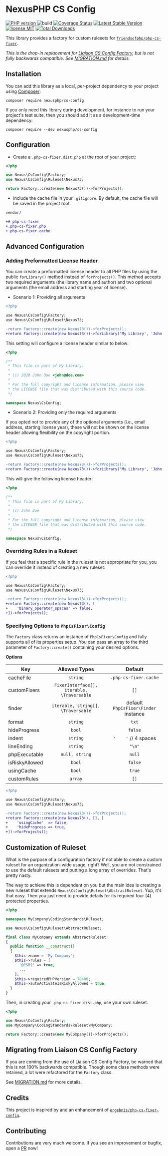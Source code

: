 # NexusPHP CS Config

[![PHP version](https://img.shields.io/packagist/php-v/nexusphp/cs-config)](https://php.net)
![build](https://github.com/NexusPHP/cs-config/workflows/build/badge.svg?branch=develop)
[![Coverage Status](https://coveralls.io/repos/github/NexusPHP/cs-config/badge.svg?branch=develop)](https://coveralls.io/github/NexusPHP/cs-config?branch=develop)
[![Latest Stable Version](https://poser.pugx.org/nexusphp/cs-config/v)](//packagist.org/packages/nexusphp/cs-config)
[![license MIT](https://img.shields.io/github/license/nexusphp/cs-config)](LICENSE)
[![Total Downloads](https://poser.pugx.org/nexusphp/cs-config/downloads)](//packagist.org/packages/nexusphp/cs-config)

This library provides a factory for custom rulesets for [`friendsofphp/php-cs-fixer`][1].

[1]: https://github.com/FriendsOfPHP/PHP-CS-Fixer

*This is the drop-in replacement for [Liaison CS Config Factory](https://github.com/paulbalandan/liaison-cs-config), but is not fully backwards compatible. See [MIGRATION.md](MIGRATION.md) for details.*

## Installation

You can add this library as a local, per-project dependency to your project
using [Composer](https://getcomposer.org/):

    composer require nexusphp/cs-config

If you only need this library during development, for instance to run your project's test suite,
then you should add it as a development-time dependency:

    composer require --dev nexusphp/cs-config

## Configuration

* Create a `.php-cs-fixer.dist.php` at the root of your project:

```php
<?php

use Nexus\CsConfig\Factory;
use Nexus\CsConfig\Ruleset\Nexus73;

return Factory::create(new Nexus73())->forProjects();

```

* Include the cache file in your `.gitignore`. By
default, the cache file will be saved in the project root.

```diff
vendor/

+# php-cs-fixer
+.php-cs-fixer.php
+.php-cs-fixer.cache
```

## Advanced Configuration

### Adding Preformatted License Header

You can create a preformatted license header to all PHP files by using the public `forLibrary()` method
instead of `forProjects()`. This method accepts two required arguments (the library name and author) and
two optional arguments (the email address and starting year of license).

* Scenario 1: Providing all arguments
```diff
<?php

use Nexus\CsConfig\Factory;
use Nexus\CsConfig\Ruleset\Nexus73;

-return Factory::create(new Nexus73())->forProjects();
+return Factory::create(new Nexus73())->forLibrary('My Library', 'John Doe', 'john@doe.com', 2020);
```

This setting will configure a license header similar to below:

```php
<?php

/**
 * This file is part of My Library.
 *
 * (c) 2020 John Doe <john@doe.com>
 *
 * For the full copyright and license information, please view
 * the LICENSE file that was distributed with this source code.
 */

namespace Nexus\CsConfig;
```

* Scenario 2: Providing only the required arguments

If you opted not to provide any of the optional arguments (i.e., email address, starting license year),
these will not be shown on the license header allowing flexibility on the copyright portion.

```diff
<?php

use Nexus\CsConfig\Factory;
use Nexus\CsConfig\Ruleset\Nexus73;

-return Factory::create(new Nexus73())->forProjects();
+return Factory::create(new Nexus73())->forLibrary('My Library', 'John Doe');
```

This will give the following license header:

```php
<?php

/**
 * This file is part of My Library.
 *
 * (c) John Doe
 *
 * For the full copyright and license information, please view
 * the LICENSE file that was distributed with this source code.
 */

namespace Nexus\CsConfig;
```

### Overriding Rules in a Ruleset

If you feel that a specific rule in the ruleset is not appropriate for you, you can override it instead of creating a new ruleset:

```diff
<?php

use Nexus\CsConfig\Factory;
use Nexus\CsConfig\Ruleset\Nexus73;

-return Factory::create(new Nexus73())->forProjects();
+return Factory::create(new Nexus73(), [
+    'binary_operator_spaces' => false,
+])->forProjects();

```

### Specifying Options to `PhpCsFixer\Config`

The `Factory` class returns an instance of `PhpCsFixer\Config` and fully supports all of
its properties setup. You can pass an array to the third parameter of `Factory::create()`
containing your desired options.

**Options**

| Key            | Allowed Types                            | Default                              |
| -------------- | :--------------------------------------: | :----------------------------------: |
| cacheFile      | `string`                                 | `.php-cs-fixer.cache`                |
| customFixers   | `FixerInterface[], iterable, \Traversable` | `[]`                                 |
| finder         | `iterable, string[], \Traversable`         | default `PhpCsFixer\Finder` instance |
| format         | `string`                                 | `txt`                                |
| hideProgress   | `bool`                                   | `false`                              |
| indent         | `string`                                 | `'    '` // 4 spaces                 |
| lineEnding     | `string`                                 | `"\n"`                               |
| phpExecutable  | `null, string`                           | `null`                               |
| isRiskyAllowed | `bool`                                   | `false`                              |
| usingCache     | `bool`                                   | `true`                               |
| customRules    | `array`                                  | `[]`                                 |

```diff
<?php

use Nexus\CsConfig\Factory;
use Nexus\CsConfig\Ruleset\Nexus73;

-return Factory::create(new Nexus73())->forProjects();
+return Factory::create(new Nexus73(), [], [
+    'usingCache'  => false,
+    'hideProgress => true,
+])->forProjects();
```

## Customization of Ruleset

What is the purpose of a configuration factory if not able to create a custom ruleset for
an organization-wide usage, right? Well, you are not constrained to use the default rulesets
and putting a long array of overrides. That's pretty nasty.

The way to achieve this is dependent on you but the main idea is creating a new ruleset that
extends `Nexus\CsConfig\Ruleset\AbstractRuleset`. Yup, it's that easy. Then you just need to
provide details for its required four (4) protected properties.

```php
<?php

namespace MyCompany\CodingStandards\Ruleset;

use Nexus\CsConfig\Ruleset\AbstractRuleset;

final class MyCompany extends AbstractRuleset
{
  public function __construct()
  {
    $this->name = 'My Company';
    $this->rules = [
      '@PSR2' => true,
      ...
    ];
    $this->requiredPHPVersion = 70400;
    $this->autoActivateIsRiskyAllowed = true;
  }
}

```

Then, in creating your `.php-cs-fixer.dist.php`, use your own ruleset.

```php
<?php

use Nexus\CsConfig\Factory;
use MyCompany\CodingStandards\Ruleset\MyCompany;

return Factory::create(new MyCompany())->forProjects();

```

## Migrating from Liaison CS Config Factory

If you are coming from the use of Liaison CS Config Factory, be warned that this is not 100% backwards
compatible. Though some class methods were retained, a lot were refactored for the `Factory` class.

See [MIGRATION.md](MIGRATION.md) for more details.

## Credits

This project is inspired by and an enhancement of [`ergebnis/php-cs-fixer-config`](https://github.com/ergebnis/php-cs-fixer-config).

## Contributing

Contributions are very much welcome. If you see an improvement or bugfix, open a [PR](https://github.com/NexusPHP/cs-config/pulls) now!
